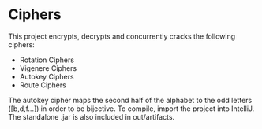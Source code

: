 <h1>Ciphers</h1>
<p>This project encrypts, decrypts and concurrently cracks the following ciphers:</p> 
<ul><li>Rotation Ciphers</li><li>Vigenere Ciphers</li><li>Autokey Ciphers</li><li>Route Ciphers</li></ul>
<p>The autokey cipher maps the second half of the alphabet to the odd letters ([b,d,f...]) in order to be bijective. 
   To compile, import the project into IntelliJ. The standalone .jar is also included in out/artifacts.</p>